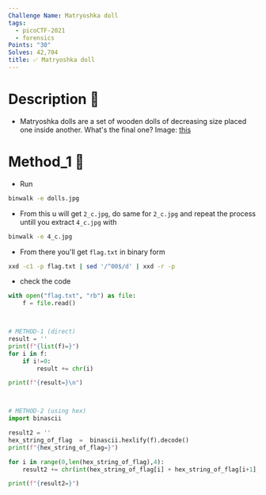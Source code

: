 ```yaml
---
Challenge Name: Matryoshka doll
tags:
  - picoCTF-2021
  - forensics
Points: "30"
Solves: 42,704
title: ✅ Matryoshka doll
---
```

# Description 📄
- Matryoshka dolls are a set of wooden dolls of decreasing size placed one inside another. What's the final one? Image: [this](https://mercury.picoctf.net/static/5eb456e480e485183c9c1b16952c6eda/dolls.jpg)

# Method_1 🧪
- Run
```bash
binwalk -e dolls.jpg
```

- From this u will get `2_c.jpg`, do same for `2_c.jpg` and repeat the process untill you extract `4_c.jpg` with
```bash
binwalk -e 4_c.jpg
```

- From there you'll get `flag.txt` in binary form
```bash
xxd -c1 -p flag.txt | sed '/^00$/d' | xxd -r -p
```

- check the code

```python
with open("flag.txt", "rb") as file:
    f = file.read()



# METHOD-1 (direct)
result = ''
print(f"{list(f)=}")
for i in f:
    if i!=0:
        result += chr(i)

print(f"{result=}\n")



# METHOD-2 (using hex)
import binascii

result2 = ''
hex_string_of_flag  =  binascii.hexlify(f).decode()
print(f"{hex_string_of_flag=}")

for i in range(0,len(hex_string_of_flag),4):
    result2 += chr(int(hex_string_of_flag[i] + hex_string_of_flag[i+1],16))

print(f"{result2=}")
```